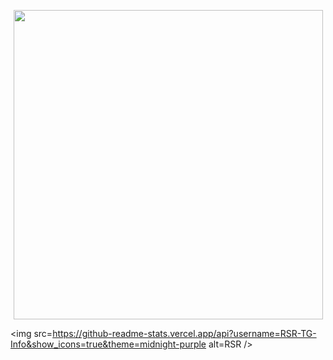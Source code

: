 <p align="center"><img src="https://camo.githubusercontent.com/992babdffd8c74a1502de375fbdf7e4d54773242/68747470733a2f2f6d656469612e67697068792e636f6d2f6d656469612f53576f536b4e36447854737a71494b4571762f67697068792e676966" width="495px"></p>

<p align="center">

  <img src=https://github-readme-stats.vercel.app/api?username=RSR-TG-Info&show_icons=true&theme=midnight-purple alt=RSR />

</p>
